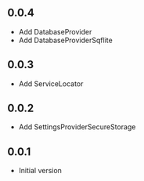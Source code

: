 ## 0.0.4

* Add DatabaseProvider
* Add DatabaseProviderSqflite

## 0.0.3

* Add ServiceLocator

## 0.0.2

* Add SettingsProviderSecureStorage

## 0.0.1

* Initial version
